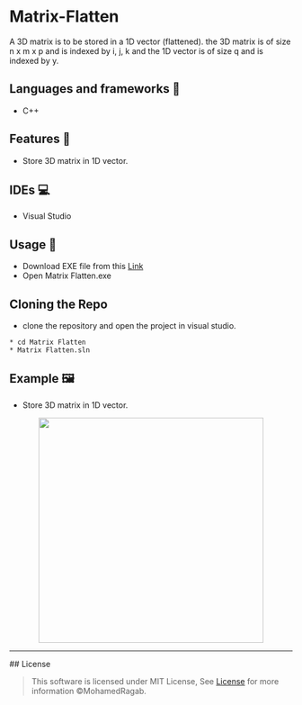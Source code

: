 # Matrix-Flatten
A 3D matrix is to be stored in a 1D vector (flattened). the 3D matrix is of size n x m x p and is indexed by i, j, k and the 1D vector is of size q and is indexed by y.
## Languages and frameworks 📑
* C++ 
## Features 🥇
* Store 3D matrix in 1D vector.
## IDEs 💻
* Visual Studio
## Usage 🚀
* Download EXE file from this [Link](https://github.com/MohamedRagaab/Matrix-Flatten/tree/main/Matrix%20Flatten/x64/Release)
* Open Matrix Flatten.exe
## Cloning the Repo 
* clone the repository and open the project in visual studio.
```
* cd Matrix Flatten
* Matrix Flatten.sln
```

## Example 🖼️
* Store 3D matrix in 1D vector.
<div align='center'>
<img height="400px" src="https://user-images.githubusercontent.com/38363762/169400863-5eae85d5-0cc5-4aef-b04b-eead1bf6fe87.png">
<hr/>
</div>
## License

> This software is licensed under MIT License, See [License](https://github.com/MohamedRagaab/Matrix-Flatten/blob/main/LICENSE) for more information ©MohamedRagab.
